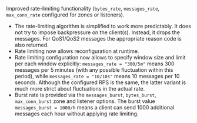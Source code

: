 Improved rate-limiting functionality (`bytes_rate`, `messages_rate`, `max_conn_rate` configured for zones or listeners).
* The rate-limiting algorithm is simplified to work more predictably. It does not try to impose backpressure on the client(s). Instead, it drops the messages. For QoS1/QoS2 messages the appropriate reason code is also returned.
* Rate limiting now allows reconfiguration at runtime.
* Rate limiting configuration now allows to specify window size and limit per each window explicitly:
`messages_rate = "300/5m"` means 300 messages per 5 minutes (with any possible fluctuation within this period),
while `messages_rate = "10/10s"` means 10 messages per 10 seconds. Although the configured RPS is the same, the latter variant is much more strict about fluctuations in the actual rate.
* Burst rate is provided via the `messages_burst`, `bytes_burst`, `max_conn_burst` zone and listener options. The burst value `messages_burst = 1000/h` means a client can send 1000 additional messages each hour without applying rate limiting.
